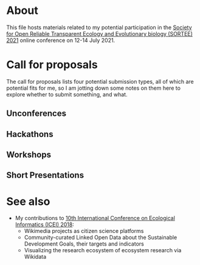 # About

This file hosts materials related to my potential participation in the [Society for Open Reliable Transparent Ecology and Evolutionary biology (SORTEE) 2021](http://web.archive.org/web/20210601224641/https://www.sortee.org/events/) online conference on 12-14 July 2021.

# Call for proposals

The call for proposals lists four potential submission types, all of which are potential fits for me, so I am jotting down some notes on them here to explore whether to submit something, and what.

## Unconferences

## Hackathons

## Workshops

## Short Presentations

# See also 

* My contributions to [10th International Conference on Ecological Informatics (ICEI) 2018](https://github.com/Daniel-Mietchen/events/blob/master/ICEI2018.md):
  - Wikimedia projects as citizen science platforms
  - Community-curated Linked Open Data about the Sustainable Development Goals, their targets and indicators
  - Visualizing the research ecosystem of ecosystem research via Wikidata
